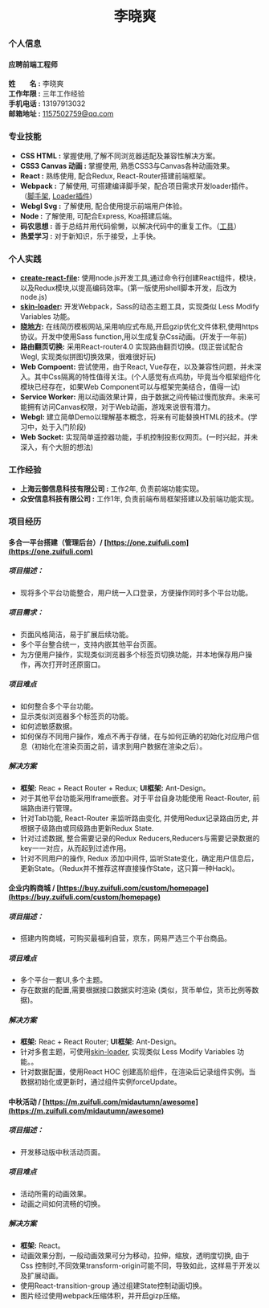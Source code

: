 # <center>李晓爽</center>

### 个人信息
#### 应聘前端工程师
**姓&emsp;&emsp;名 :** 李晓爽<br>
**工作年限 :** 三年工作经验<br>
**手机电话 :** 13197913032<br>
**邮箱地址 :** 1157502759@qq.com<br>


### 专业技能
* **CSS HTML :** 掌握使用,了解不同浏览器适配及兼容性解决方案。
* **CSS3 Canvas 动画 :** 掌握使用, 熟悉CSS3与Canvas各种动画效果。
* **React :** 熟练使用, 配合Redux, React-Router搭建前端框架。
* **Webpack :** 了解使用, 可搭建编译脚手架，配合项目需求开发loader插件。（[脚手架](https://github.com/xiaoshuangLi/devtool), [Loader插件](https://www.npmjs.com/package/skin-loader))
* **Webgl Svg :** 了解使用, 配合使用提示前端用户体验。
* **Node :** 了解使用, 可配合Express, Koa搭建后端。
* **码农思想 :** 善于总结并用代码偷懒，以解决代码中的重复工作。（[工具](https://www.npmjs.com/~xiaoshuang)）
* **热爱学习 :** 对于新知识，乐于接受，上手快。

### 个人实践
* **[create-react-file](https://www.npmjs.com/package/create-react-file):** 使用node.js开发工具,通过命令行创建React组件，模块，以及Redux模块,以提高编码效率。(第一版使用shell脚本开发，后改为node.js)
* **[skin-loader](https://www.npmjs.com/package/skin-loader):** 开发Webpack，Sass的动态主题工具，实现类似 Less Modify Variables 功能。
* **[晓地方](https://xiaodifang.club):** 在线简历模板网站,采用响应式布局,开启gzip优化文件体积,使用https协议。开发中使用Sass function,用以生成复杂Css动画。(开发于一年前)
* **路由翻页切换:** 采用React-router4.0 实现路由翻页切换。(现正尝试配合Wegl, 实现类似拼图切换效果，很难很好玩)
* **Web Compoent:** 尝试使用，由于React, Vue存在，以及兼容性问题，并未深入。其中Css隔离的特性值得关注。(个人感觉有点鸡肋，毕竟当今框架组件化模块已经存在，如果Web Component可以与框架完美结合，值得一试)
* **Service Worker:** 用以动画效果计算，由于数据之间传输过慢而放弃。未来可能拥有访问Canvas权限，对于Web动画，游戏来说很有潜力。
* **Webgl:** 建立简单Demo以理解基本概念，将来有可能替换HTML的技术。(学习中，处于入门阶段)
* **Web Socket:** 实现简单遥控器功能，手机控制投影仪网页。(一时兴起，并未深入，有个大胆的想法)

### 工作经验
* **上海云御信息科技有限公司 :** 工作2年, 负责前端功能实现。
* **众安信息科技有限公司 :** 工作1年, 负责前端布局框架搭建以及前端功能实现。

### 项目经历
#### 多合一平台搭建（管理后台）/ [https://one.zuifuli.com](https://one.zuifuli.com)

##### 项目描述：
* 现将多个平台功能整合，用户统一入口登录，方便操作同时多个平台功能。

##### 项目需求：
* 页面风格简洁，易于扩展后续功能。
* 多个平台整合统一，支持内嵌其他平台页面。
* 为方便用户操作，实现类似浏览器多个标签页切换功能，并本地保存用户操作，再次打开时还原窗口。

##### 项目难点
* 如何整合多个平台功能。
* 显示类似浏览器多个标签页的功能。
* 如何滤敏感数据。
* 如何保存不同用户操作，难点不再于存储，在与如何正确的初始化对应用户信息（初始化在渲染页面之前，请求到用户数据在渲染之后）。

##### 解决方案
* **框架:** Reac + React Router + Redux; **UI框架:** Ant-Design。
* 对于其他平台功能采用Iframe嵌套。对于平台自身功能使用 React-Router, 前端路由进行管理。
* 针对Tab功能, React-Router 来监听路由变化, 并使用Redux记录路由历史, 并根据子级路由或同级路由更新Redux State.
* 针对过滤数据, 整合需要记录的Redux Reducers,Reducers与需要记录数据的key一一对应，从而起到过滤作用。
* 针对不同用户的操作, Redux 添加中间件, 监听State变化，确定用户信息后，更新State。（Redux并不推荐这样直接操作State，这只算一种Hack)。

#### 企业内购商城 / [https://buy.zuifuli.com/custom/homepage](https://buy.zuifuli.com/custom/homepage)

##### 项目描述：
* 搭建内购商城，可购买最福利自营，京东，网易严选三个平台商品。

##### 项目难点
* 多个平台一套UI,多个主题。
* 存在数据的配置,需要根据接口数据实时渲染 (类似，货币单位，货币比例等数据)。 


##### 解决方案
* **框架:** Reac + React Router; **UI框架:** Ant-Design。
* 针对多套主题，可使用[skin-loader](https://www.npmjs.com/package/skin-loader), 实现类似 Less Modify Variables 功能。。
* 针对数据配置，使用React HOC 创建高阶组件，在渲染后记录组件实例。当数据初始化或更新时，通过组件实例forceUpdate。

#### 中秋活动 / [https://m.zuifuli.com/midautumn/awesome](https://m.zuifuli.com/midautumn/awesome)

##### 项目描述：
* 开发移动版中秋活动页面。

##### 项目难点
* 活动所需的动画效果。
* 动画之间如何流畅的切换。

##### 解决方案
* **框架:** React。
* 动画效果分割，一般动画效果可分为移动，拉伸，缩放，透明度切换, 由于Css 控制时,不同效果transform-origin可能不同，导致如此，这样易于开发以及扩展动画。
* 使用React-transition-group 通过组建State控制动画切换。
* 图片经过使用webpack压缩体积，并开启gizp压缩。
